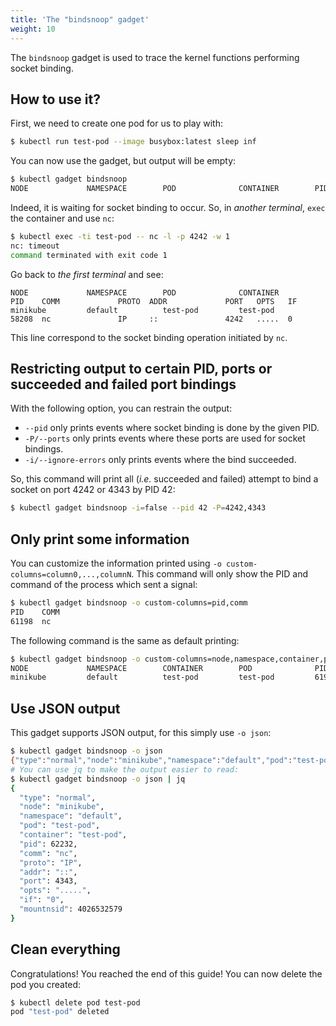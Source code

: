 ```yaml
---
title: 'The "bindsnoop" gadget'
weight: 10
---
```


The `bindsnoop` gadget is used to trace the kernel functions performing socket binding.

## How to use it?

First, we need to create one pod for us to play with:

```bash
$ kubectl run test-pod --image busybox:latest sleep inf
```

You can now use the gadget, but output will be empty:

```bash
$ kubectl gadget bindsnoop
NODE             NAMESPACE        POD              CONTAINER        PID    COMM             PROTO  ADDR             PORT   OPTS   IF
```

Indeed, it is waiting for socket binding to occur.
So, in *another terminal*, `exec` the container and use `nc`:

```bash
$ kubectl exec -ti test-pod -- nc -l -p 4242 -w 1
nc: timeout
command terminated with exit code 1
```

Go back to *the first terminal* and see:

```
NODE             NAMESPACE        POD              CONTAINER        PID    COMM             PROTO  ADDR             PORT   OPTS   IF
minikube         default          test-pod         test-pod         58208  nc               IP     ::               4242   .....  0
```

This line correspond to the socket binding operation initiated by `nc`.

## Restricting output to certain PID, ports or succeeded and failed port bindings

With the following option, you can restrain the output:

* `--pid` only prints events where socket binding is done by the given PID.
* `-P/--ports` only prints events where these ports are used for socket bindings.
* `-i/--ignore-errors` only prints events where the bind succeeded.

So, this command will print all (*i.e.* succeeded and failed) attempt to bind a socket on port 4242 or 4343 by PID 42:

```bash
$ kubectl gadget bindsnoop -i=false --pid 42 -P=4242,4343
```

## Only print some information

You can customize the information printed using `-o custom-columns=column0,...,columnN`.
This command will only show the PID and command of the process which sent a signal:

```bash
$ kubectl gadget bindsnoop -o custom-columns=pid,comm
PID    COMM
61198  nc
```

The following command is the same as default printing:

```bash
$ kubectl gadget bindsnoop -o custom-columns=node,namespace,container,pod,pid,proto,addr,port,opts,if
NODE             NAMESPACE        CONTAINER        POD              PID    PROTO  ADDR             PORT   OPTS   IF
minikube         default          test-pod         test-pod         61985  IP     ::               4242   .....  0
```

## Use JSON output

This gadget supports JSON output, for this simply use `-o json`:

```bash
$ kubectl gadget bindsnoop -o json
{"type":"normal","node":"minikube","namespace":"default","pod":"test-pod","container":"test-pod","pid":62232,"comm":"nc","proto":"IP","addr":"::","port":4343,"opts":".....","if":"0","mountnsid":4026532579}
# You can use jq to make the output easier to read:
$ kubectl gadget bindsnoop -o json | jq
{
  "type": "normal",
  "node": "minikube",
  "namespace": "default",
  "pod": "test-pod",
  "container": "test-pod",
  "pid": 62232,
  "comm": "nc",
  "proto": "IP",
  "addr": "::",
  "port": 4343,
  "opts": ".....",
  "if": "0",
  "mountnsid": 4026532579
}
```

## Clean everything

Congratulations! You reached the end of this guide!
You can now delete the pod you created:

```bash
$ kubectl delete pod test-pod
pod "test-pod" deleted
```
